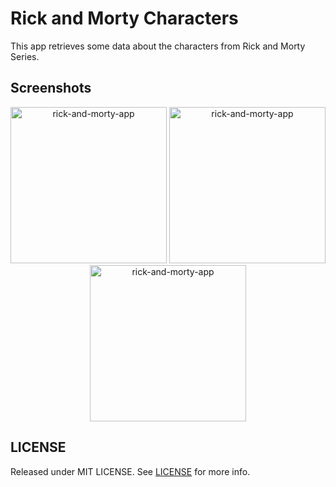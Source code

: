 # Rick and Morty Characters

This app retrieves some data about the characters from Rick and Morty Series.

## Screenshots

<p align="center">
    <img src="https://res.cloudinary.com/edsan/image/upload/v1605634794/rick-and-morty/rick-and-morty-1_sv4tkl.png" alt="rick-and-morty-app" width="250">
    <img src="https://res.cloudinary.com/edsan/image/upload/v1605634794/rick-and-morty/rick-and-morty-2_m2g8aa.png" alt="rick-and-morty-app" width="250">
    <img src="https://res.cloudinary.com/edsan/image/upload/v1605634794/rick-and-morty/rick-and-morty-3_wh0m4p.png" alt="rick-and-morty-app" width="250">
</p>

## LICENSE
Released under MIT LICENSE. See [LICENSE](LICENSE) for more info.
